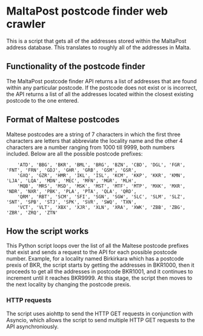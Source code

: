 # MaltaPost postcode finder web crawler
This is a script that gets all of the addresses stored within the MaltaPost address database. This translates to roughly all of the addresses in Malta.

## Functionality of the postcode finder
The MaltaPost postcode finder API returns a list of addresses that are found within any particular postcode. If the postcode does not exist or is incorrect, the API returns a list of all the addresses located within the closest existing postcode to the one entered. 

## Format of Maltese postcodes
Maltese postcodes are a string of 7 characters in which the first three characters are letters that abbreviate the locality name and the other 4 characters are a number ranging from 1000 till 9999, both numbers included. Below are all the possible postcode prefixes:

```
    'ATD', 'BBG', 'BKR', 'BML', 'BRG', 'BZN', 'CBD', 'DGL', 'FGR', 'FNT', 'FRN', 'GDJ', 'GHR', 'GRB', 'GSM', 'GSR',
    'GXQ', 'GZR', 'HMR', 'IKL', 'ISL', 'KCM', 'KKP', 'KKR', 'KMN', 'LJA', 'LQA', 'MDN', 'MEC', 'MFN', 'MGR', 'MLH',
    'MQB', 'MRS', 'MSD', 'MSK', 'MST', 'MTF', 'MTP', 'MXK', 'MXR', 'NDR', 'NXR', 'PBK', 'PLA', 'PTA', 'QLA', 'QRD',
    'QRM', 'RBT', 'SCM', 'SFI', 'SGN', 'SGW', 'SLC', 'SLM', 'SLZ', 'SNT', 'SPB', 'STJ', 'SPK', 'SVR', 'SWQ', 'TXN',
    'VCT', 'VLT', 'XBX', 'XJR', 'XLN', 'XRA', 'XWK', 'ZBB', 'ZBG', 'ZBR', 'ZRQ', 'ZTN'
```

## How the script works
This Python script loops over the list of all the Maltese postcode prefixes that exist and sends a request to the API for each possible postcode number. Example, for a locality named Birkirkara which has a postcode prexis of BKR, the script starts by getting the addresses in BKR1000, then it proceeds to get all the addresses in postcode BKR1001, and it continues to increment until it reaches BKR9999. At this stage, the script then moves to the next locality by changing the postcode prexis.

### HTTP requests
The script uses aiohttp to send the HTTP GET requests in conjunction with Asyncio, which allows the script to send multiple HTTP GET requests to the API asynchroniously.

